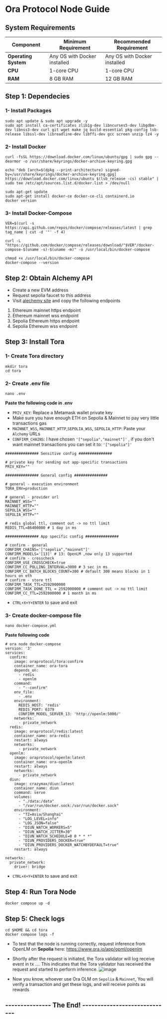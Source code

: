 # Ora Protocol Node Guide

## System Requirements

| Component        | Minimum Requirement        | Recommended Requirement  |
|------------------|----------------------------|--------------------------|
| **Operating System** | Any OS with Docker installed | Any OS with Docker installed |
| **CPU**           | 1-core CPU                 | 1-core CPU               |
| **RAM**           | 8 GB RAM                   | 12 GB RAM                |

## Step 1: Dependecies
### 1- Install Packages
```console
sudo apt update & sudo apt upgrade -y
sudo apt install ca-certificates zlib1g-dev libncurses5-dev libgdbm-dev libnss3-dev curl git wget make jq build-essential pkg-config lsb-release libssl-dev libreadline-dev libffi-dev gcc screen unzip lz4 -y
```
### 2- Install Docker
```console
curl -fsSL https://download.docker.com/linux/ubuntu/gpg | sudo gpg --dearmor -o /usr/share/keyrings/docker-archive-keyring.gpg

echo "deb [arch=$(dpkg --print-architecture) signed-by=/usr/share/keyrings/docker-archive-keyring.gpg] https://download.docker.com/linux/ubuntu $(lsb_release -cs) stable" | sudo tee /etc/apt/sources.list.d/docker.list > /dev/null

sudo apt-get update
sudo apt-get install docker-ce docker-ce-cli containerd.io
docker version
```
### 3- Install Docker-Compose
```console
VER=$(curl -s https://api.github.com/repos/docker/compose/releases/latest | grep tag_name | cut -d '"' -f 4)

curl -L "https://github.com/docker/compose/releases/download/"$VER"/docker-compose-$(uname -s)-$(uname -m)" -o /usr/local/bin/docker-compose

chmod +x /usr/local/bin/docker-compose
docker-compose --version
```
## Step 2: Obtain Alchemy API
- Create a new EVM address
- Request sepolia faucet to this address
- Visit [alechemy site](https://dashboard.alchemy.com/apps) and copy the following endpoints 
1. Ethereum mainnet https endpoint 
2. Ethereum mainnet wss endpoint
3. Sepolia Ethereum https endpoint
4. Sepolia Ethereum wss endpoint

## Step 3: Install Tora
### 1- Create Tora directory
```console
mkdir tora
cd tora
```

### 2- Create .env file
```console
nano .env
```

**Paste the following code in .env**
* `PRIV_KEY`: Replace a Metamask wallet private key
* Make sure you have enough ETH on Sepolia & Mainnet to pay very little transactions gas
* `MAINNET_WSS`, `MAINNET_HTTP`,`SEPOLIA_WSS`, `SEPOLIA_HTTP`: Paste your `Alchemy` URLs
* `CONFIRM_CHAINS`: I have chosen `'["sepolia","mainnet"]'` , if you don't want mainnet transactions you can set it to: `'["sepolia"]'`
```
############### Sensitive config ###############

# private key for sending out app-specific transactions
PRIV_KEY=""

############### General config ###############

# general - execution environment
TORA_ENV=production

# general - provider url
MAINNET_WSS=""
MAINNET_HTTP=""
SEPOLIA_WSS=""
SEPOLIA_HTTP=""

# redis global ttl, comment out -> no ttl limit
REDIS_TTL=86400000 # 1 day in ms 

############### App specific config ###############

# confirm - general
CONFIRM_CHAINS='["sepolia","mainnet"]'
CONFIRM_MODELS='[13]' # 13: OpenLM ,now only 13 supported
# confirm - crosscheck
CONFIRM_USE_CROSSCHECK=true
CONFIRM_CC_POLLING_INTERVAL=3000 # 3 sec in ms
CONFIRM_CC_BATCH_BLOCKS_COUNT=300 # default 300 means blocks in 1 hours on eth
# confirm - store ttl
CONFIRM_TASK_TTL=2592000000
CONFIRM_TASK_DONE_TTL = 2592000000 # comment out -> no ttl limit
CONFIRM_CC_TTL=2592000000 # 1 month in ms
```
* `CTRL+X+Y+ENTER` to save and exit

### 3- Create docker-compose file
```console
nano docker-compose.yml
```

**Paste following code**
```
# ora node docker-compose
version: '3'
services:
  confirm:
    image: oraprotocol/tora:confirm
    container_name: ora-tora
    depends_on:
      - redis
      - openlm
    command: 
      - "--confirm"
    env_file:
      - .env
    environment:
      REDIS_HOST: 'redis'
      REDIS_PORT: 6379
      CONFIRM_MODEL_SERVER_13: 'http://openlm:5000/'
    networks:
      - private_network
  redis:
    image: oraprotocol/redis:latest
    container_name: ora-redis
    restart: always
    networks:
      - private_network
  openlm:
    image: oraprotocol/openlm:latest
    container_name: ora-openlm
    restart: always
    networks:
      - private_network
  diun:
    image: crazymax/diun:latest
    container_name: diun
    command: serve
    volumes:
      - "./data:/data"
      - "/var/run/docker.sock:/var/run/docker.sock"
    environment:
      - "TZ=Asia/Shanghai"
      - "LOG_LEVEL=info"
      - "LOG_JSON=false"
      - "DIUN_WATCH_WORKERS=5"
      - "DIUN_WATCH_JITTER=30"
      - "DIUN_WATCH_SCHEDULE=0 0 * * *"
      - "DIUN_PROVIDERS_DOCKER=true"
      - "DIUN_PROVIDERS_DOCKER_WATCHBYDEFAULT=true"
    restart: always

networks:
  private_network:
    driver: bridge
```
* `CTRL+X+Y+ENTER` to save and exit

## Step 4: Run Tora Node
```console
docker compose up -d
```

## Step 5: Check logs
```console
cd $HOME && cd tora
docker compose logs -f
```

* To test that the node is running correctly, request inference from OpenLM on **Sepolia** here: https://www.ora.io/app/opml/openlm

* Shortly after the request is initiated, the Tora validator will log receive event in tx .... This indicates that the Tora validator has received the request and started to perform inference.
![image](https://github.com/user-attachments/assets/bd308f81-7eb8-443a-a554-acfb58acbe12)

* Now you know, whoever use Ora OLM on `Sepolia` & `Mainnet`, You will verify a transaction and get these logs, and will receive points as rewards
## --------------- The End! -----------------------------


